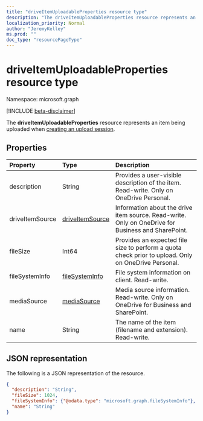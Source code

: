 ```yaml
---
title: "driveItemUploadableProperties resource type"
description: "The driveItemUploadableProperties resource represents an item being uploaded when creating an upload session."
localization_priority: Normal
author: "JeremyKelley"
ms.prod: ""
doc_type: "resourcePageType"
---
```


# driveItemUploadableProperties resource type

Namespace: microsoft.graph

[!INCLUDE [beta-disclaimer](../../includes/beta-disclaimer.md)]

The **driveItemUploadableProperties** resource represents an item being uploaded when [creating an upload session](../api/driveitem-createuploadsession.md).

## Properties

| Property     | Type                              | Description                                                                                         |
|:-------------|:----------------------------------|:----------------------------------------------------------------------------------------------------|
|description   |String                             | Provides a user-visible description of the item. Read-write. Only on OneDrive Personal.             |
|driveItemSource| [driveItemSource](driveItemSource.md)              | Information about the drive item source. Read-write. Only on OneDrive for Business and SharePoint.  |
|fileSize      |Int64                              | Provides an expected file size to perform a quota check prior to upload. Only on OneDrive Personal. |
|fileSystemInfo|[fileSystemInfo](filesysteminfo.md)| File system information on client. Read-write.                                                      |
|mediaSource  | [mediaSource](mediaSource.md)                    | Media source information. Read-write. Only on OneDrive for Business and SharePoint.                 |
|name          |String                             | The name of the item (filename and extension). Read-write.                                          |

## JSON representation

The following is a JSON representation of the resource.

<!-- {
  "blockType": "resource",
  "optionalProperties": [

  ],
  "@odata.type": "microsoft.graph.driveItemUploadableProperties",
  "baseType": null
}-->

```json
{
  "description": "String",
  "fileSize": 1024,
  "fileSystemInfo": {"@odata.type": "microsoft.graph.fileSystemInfo"},
  "name": "String"
}
```

<!-- uuid: 16cd6b66-4b1a-43a1-adaf-3a886856ed98
2019-02-04 14:57:30 UTC -->
<!-- {
  "type": "#page.annotation",
  "description": "driveItemUploadableProperties resource",
  "keywords": "driveItemUploadableProperties,createUploadSession",
  "section": "documentation",
  "tocPath": ""
}-->

